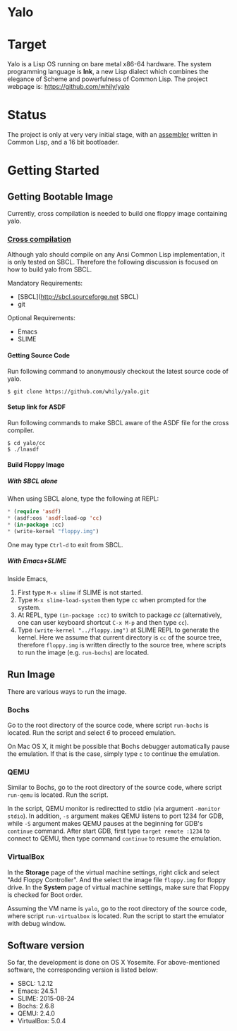 Yalo
====

# Target

Yalo is a Lisp OS running on bare metal x86-64 hardware. The system
programming language is **Ink**, a new Lisp dialect which combines the
elegance of Scheme and powerfulness of Common Lisp. The project webpage
is: <https://github.com/whily/yalo>

# Status

The project is only at very very initial stage, with an
[assembler](https://github.com/whily/yalo/blob/master/doc/AssemblyX64.md)
written in Common Lisp, and a 16 bit bootloader.

# Getting Started

## Getting Bootable Image

Currently, cross compilation is needed to build one floppy image
containing yalo.

### [Cross compilation](https://github.com/whily/yalo/blob/master/doc/CrossCompilation.md)

Although yalo should compile on any Ansi Common Lisp implementation,
it is only tested on SBCL. Therefore the following discussion is
focused on how to build yalo from SBCL.

Mandatory Requirements:
* [SBCL](http://sbcl.sourceforge.net SBCL)
* git

Optional Requirements:
* Emacs
* SLIME

#### Getting Source Code

Run following command to anonymously checkout the latest source code
of yalo.

```shell
$ git clone https://github.com/whily/yalo.git
```

#### Setup link for ASDF

Run following commands to make SBCL aware of the ASDF file for the
cross compiler.

```shell
$ cd yalo/cc
$ ./lnasdf
```

#### Build Floppy Image

##### With SBCL alone

When using SBCL alone, type the following at REPL:

```lisp
* (require 'asdf)
* (asdf:oos 'asdf:load-op 'cc)
* (in-package :cc)
* (write-kernel "floppy.img")
```

One may type `Ctrl-d` to exit from SBCL.

##### With Emacs+SLIME

Inside Emacs,

1. First type `M-x slime` if SLIME is not started.
2. Type `M-x slime-load-system` then type `cc` when prompted for the
   system.
3. At REPL, type `(in-package :cc)` to switch to package *cc*
   (alternatively, one can user keyboard shortcut `C-x M-p` and then type `cc`).
4. Type `(write-kernel "../floppy.img")` at SLIME REPL to generate the kernel.
   Here we assume that current directory is `cc` of the source tree, therefore
   `floppy.img` is written directly to the source tree, where scripts to run the
   image (e.g. `run-bochs`) are located.

## Run Image

There are various ways to run the image.

### Bochs

Go to the root directory of the source code, where script `run-bochs`
is located. Run the script and select *6* to proceed emulation.

On Mac OS X, it might be possible that Bochs debugger automatically
pause the emulation. If that is the case, simply type `c` to continue
the emulation.

### QEMU

Similar to Bochs, go to the root directory of the source code, where
script `run-qemu` is located. Run the script.

In the script, QEMU monitor is redirectted to stdio (via argument
`-monitor stdio`). In addition, `-s` argument makes QEMU listens to
port 1234 for GDB, while `-S` argument makes QEMU pauses at the
beginning for GDB's `continue` command. After start GDB, first type
`target remote :1234` to connect to QEMU, then type command `continue`
to resume the emulation.

### VirtualBox

In the **Storage** page of the virtual machine settings, right click
and select "Add Floppy Controller". And the select the image file
`floppy.img` for floppy drive. In the **System** page of virtual
machine settings, make sure that Floppy is checked for Boot order.

Assuming the VM name is `yalo`, go to the root directory of the source
code, where script `run-virtualbox` is located. Run the script to
start the emulator with debug window.

## Software version

So far, the development is done on OS X Yosemite. For above-mentioned
software, the corresponding version is listed below:

* SBCL: 1.2.12
* Emacs: 24.5.1
* SLIME: 2015-08-24
* Bochs: 2.6.8
* QEMU: 2.4.0
* VirtualBox: 5.0.4

